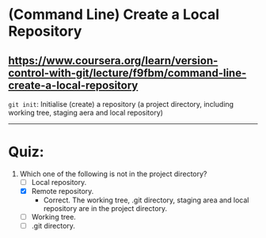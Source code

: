# (Command Line) Create a Local Repository

https://www.coursera.org/learn/version-control-with-git/lecture/f9fbm/command-line-create-a-local-repository
---

`git init`: Initialise (create) a repository (a project directory, including working tree, staging aera and local repository)

---
# Quiz:
1. Which one of the following is not in the project directory?
    - [ ] Local repository.
    - [x] Remote repository.
        - Correct. The working tree, .git directory, staging area and local repository are in the project directory.
    - [ ] Working tree.
    - [ ] .git directory.